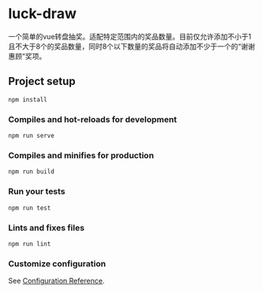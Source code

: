# luck-draw

一个简单的vue转盘抽奖。适配特定范围内的奖品数量。目前仅允许添加不小于1且不大于8个的奖品数量，同时8个以下数量的奖品将自动添加不少于一个的“谢谢惠顾”奖项。

## Project setup
```
npm install
```

### Compiles and hot-reloads for development
```
npm run serve
```

### Compiles and minifies for production
```
npm run build
```

### Run your tests
```
npm run test
```

### Lints and fixes files
```
npm run lint
```

### Customize configuration
See [Configuration Reference](https://cli.vuejs.org/config/).
